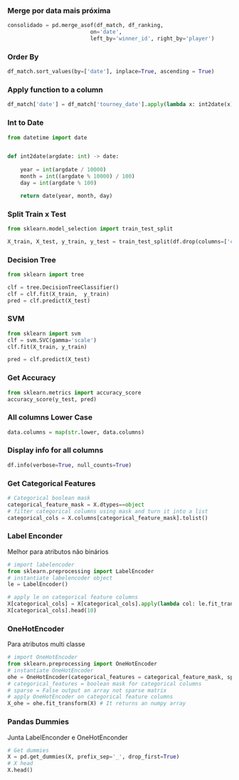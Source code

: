 ### Merge por data mais próxima

```python
consolidado = pd.merge_asof(df_match, df_ranking,
                          on='date',
                          left_by='winner_id', right_by='player')
```

### Order By

```python
df_match.sort_values(by=['date'], inplace=True, ascending = True)
```

### Apply function to a column

```python
df_match['date'] = df_match['tourney_date'].apply(lambda x: int2date(x)).apply(pd.to_datetime)
```


### Int to Date

```python
from datetime import date


def int2date(argdate: int) -> date:
   
    year = int(argdate / 10000)
    month = int((argdate % 10000) / 100)
    day = int(argdate % 100)

    return date(year, month, day)
```


### Split Train x Test

```python
from sklearn.model_selection import train_test_split

X_train, X_test, y_train, y_test = train_test_split(df.drop(columns=['class']), df['class'], test_size=0.3, random_state=42)

```

### Decision Tree 

```python
from sklearn import tree

clf = tree.DecisionTreeClassifier()
clf = clf.fit(X_train,  y_train)
pred = clf.predict(X_test)
```

### SVM

```python
from sklearn import svm
clf = svm.SVC(gamma='scale')
clf.fit(X_train, y_train)

pred = clf.predict(X_test)
```

### Get Accuracy

```python
from sklearn.metrics import accuracy_score
accuracy_score(y_test, pred)
```

### All columns Lower Case

```python
data.columns = map(str.lower, data.columns)
```

### Display info for all columns

```python
df.info(verbose=True, null_counts=True)
```

### Get Categorical Features

```python
# Categorical boolean mask
categorical_feature_mask = X.dtypes==object
# filter categorical columns using mask and turn it into a list
categorical_cols = X.columns[categorical_feature_mask].tolist()
```

### Label Enconder

Melhor para atributos não binários

```python
# import labelencoder
from sklearn.preprocessing import LabelEncoder
# instantiate labelencoder object
le = LabelEncoder()

# apply le on categorical feature columns
X[categorical_cols] = X[categorical_cols].apply(lambda col: le.fit_transform(col))
X[categorical_cols].head(10)
```

### OneHotEncoder

Para atributos multi classe
```python
# import OneHotEncoder
from sklearn.preprocessing import OneHotEncoder
# instantiate OneHotEncoder
ohe = OneHotEncoder(categorical_features = categorical_feature_mask, sparse=False ) 
# categorical_features = boolean mask for categorical columns
# sparse = False output an array not sparse matrix
# apply OneHotEncoder on categorical feature columns
X_ohe = ohe.fit_transform(X) # It returns an numpy array
```


### Pandas Dummies

Junta LabelEnconder e OneHotEnconder

```python
# Get dummies
X = pd.get_dummies(X, prefix_sep='_', drop_first=True)
# X head
X.head()
```
